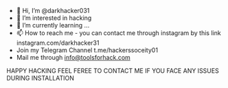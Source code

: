 - 👋 Hi, I’m @darkhacker031
- 👀 I’m interested in hacking
- 🌱 I’m currently learning ...
- 📫 How to reach me - you can contact me through instagram by this link instagram.com/darkhacker31 
- Join my Telegram Channel t.me/hackerssoceity01
- Mail me through info@toolsforhack.com

<!---
darkhacker031 is not responsible for any illegal activities commited by you this is for educational purposs only
-----!>
HAPPY HACKING
FEEL FEREE TO CONTACT ME IF YOU FACE ANY ISSUES DURING INSTALLATION
